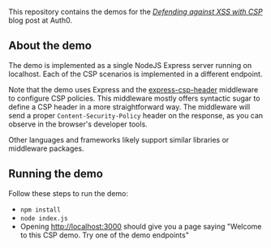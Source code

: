 This repository contains the demos for the [*Defending against XSS with CSP*](https://auth0.com/blog/defending-against-xss-with-csp) blog post at Auth0. 

## About the demo

The demo is implemented as a single NodeJS Express server running on localhost. Each of the CSP scenarios is implemented in a different endpoint.

Note that the demo uses Express and the [express-csp-header](https://www.npmjs.com/package/express-csp-header) middleware to configure CSP policies. This middleware mostly offers syntactic sugar to define a CSP header in a more straightforward way. The middleware will send a proper `Content-Security-Policy` header on the response, as you can observe in the browser's developer tools.

Other languages and frameworks likely support similar libraries or middleware packages.


## Running the demo

Follow these steps to run the demo:

* `npm install`
* `node index.js`
* Opening [http://localhost:3000](http://localhost:3000) should give you a page saying "Welcome to this CSP demo. Try one of the demo endpoints"
